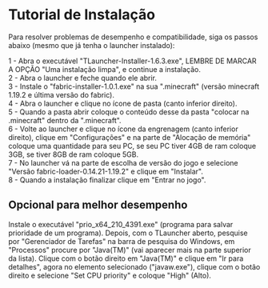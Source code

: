 # Tutorial de Instalação

Para resolver problemas de desempenho e compatibilidade, siga os passos abaixo (mesmo que já tenha o launcher instalado):

1 - Abra o executável "TLauncher-Installer-1.6.3.exe", LEMBRE DE MARCAR A OPÇÃO "Uma instalação limpa", e continue a instalação. <br>
2 - Abra o launcher e feche quando ele abrir. <br>
3 - Instale o "fabric-installer-1.0.1.exe" na sua ".minecraft" (versão minecraft 1.19.2 e última versão do fabric). <br>
4 - Abra o launcher e clique no ícone de pasta (canto inferior direito). <br>
5 - Quando a pasta abrir coloque o conteúdo desse da pasta "colocar na .minecraft" dentro da ".minecraft". <br>
6 - Volte ao launcher e clique no ícone da engrenagem (canto inferior direito), clique em "Configurações" e na parte de "Alocação de memória" coloque uma quantidade para seu PC, se seu PC tiver 4GB de ram coloque 3GB, se tiver 8GB de ram coloque 5GB. <br>
7 - No launcher vá na parte de escolha de versão do jogo e selecione "Versão fabric-loader-0.14.21-1.19.2" e clique em "Instalar". <br>
8 - Quando a instalação finalizar clique em "Entrar no jogo". <br>

## Opcional para melhor desempenho
Instale o executável  "prio_x64_210_4391.exe" (programa para salvar prioridade de um programa). Depois, com o TLauncher aberto, pesquise por "Gerenciador de Tarefas" na barra de pesquisa do Windows, em "Processos" procure por "Java(TM)" (vai aparecer mais na parte superior da lista). Clique com o botão direito em "Java(TM)" e clique em "Ir para detalhes", agora no elemento selecionado ("javaw.exe"), clique com o botão direito e selecione "Set CPU priority" e coloque "High" (Alto).